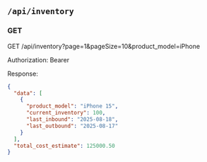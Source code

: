 ## `/api/inventory`

### GET
GET /api/inventory?page=1&pageSize=10&product_model=iPhone

Authorization: Bearer <token>

Response:
```json
{
  "data": [
    {
      "product_model": "iPhone 15",
      "current_inventory": 100,
      "last_inbound": "2025-08-18",
      "last_outbound": "2025-08-17"
    }
  ],
  "total_cost_estimate": 125000.50
}
```